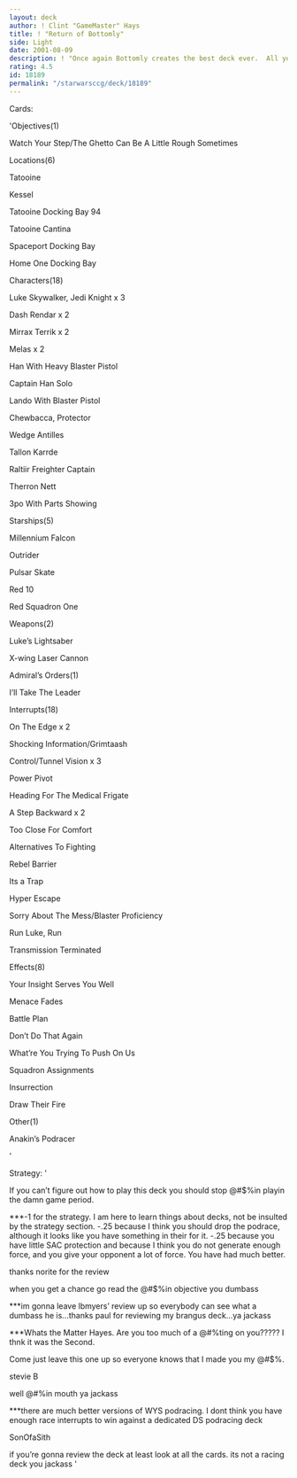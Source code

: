 ```yaml
---
layout: deck
author: ! Clint "GameMaster" Hays
title: ! "Return of Bottomly"
side: Light
date: 2001-08-09
description: ! "Once again Bottomly creates the best deck ever.  All you @#$%es who think you know what WYS should look like need to think again.  This is the best deck you’ve ever seen."
rating: 4.5
id: 18189
permalink: "/starwarsccg/deck/18189"
---
```

Cards: 

'Objectives(1) 

Watch Your Step/The Ghetto Can Be A Little Rough Sometimes 


Locations(6) 

Tatooine 

Kessel 

Tatooine Docking Bay 94 

Tatooine Cantina 

Spaceport Docking Bay 

Home One Docking Bay 


Characters(18) 

Luke Skywalker, Jedi Knight x 3 

Dash Rendar x 2 

Mirrax Terrik x 2 

Melas x 2 

Han With Heavy Blaster Pistol 

Captain Han Solo 

Lando With Blaster Pistol 

Chewbacca, Protector 

Wedge Antilles 

Tallon Karrde 

Raltiir Freighter Captain 

Therron Nett 

3po With Parts Showing 


Starships(5) 

Millennium Falcon 

Outrider 

Pulsar Skate 

Red 10 

Red Squadron One 


Weapons(2) 

Luke&#8217;s Lightsaber 

X-wing Laser Cannon 


Admiral&#8217;s Orders(1) 

I&#8217;ll Take The Leader 


Interrupts(18) 

On The Edge x 2 

Shocking Information/Grimtaash 

Control/Tunnel Vision x 3 

Power Pivot 

Heading For The Medical Frigate 

A Step Backward x 2 

Too Close For Comfort 

Alternatives To Fighting 

Rebel Barrier 

Its a Trap 

Hyper Escape 

Sorry About The Mess/Blaster Proficiency 

Run Luke, Run 

Transmission Terminated 


Effects(8) 

Your Insight Serves You Well 

Menace Fades 

Battle Plan 

Don&#8217;t Do That Again 

What&#8217;re You Trying To Push On Us 

Squadron Assignments 

Insurrection 

Draw Their Fire 


Other(1) 

Anakin&#8217;s Podracer 

'

Strategy: '

If you can’t figure out how to play this deck you should stop @#$%in playin the damn game period.


***-1 for the strategy. I am here to learn things about decks, not be insulted by the strategy section. -.25 because I think you should drop the podrace, although it looks like you have something in their for it. -.25 because you have little SAC protection and because I think you do not generate enough force, and you give your opponent a lot of force. You have had much better. 


thanks norite for the review


when you get a chance go read the @#$%in objective you dumbass  


***im gonna leave lbmyers’ review up so everybody can see what a dumbass he is...thanks paul for reviewing my brangus deck...ya jackass



***Whats the Matter Hayes. Are you too much of a @#$% to leave my reviewas up??? Or is it that your embarrased becuase i am @#$%ting on you????? I thnk it was the Second. 

Come just leave this one up so everyone knows that I made you my @#$%.  

  stevie B 



well @#$% me...i mean how can i even hope to contest a player who has won 3 opens in a row and a regional qualifier to boot...not to mention a dpc a grand slam and countless other large events...oh wait...you havent won any of those things...so shut your @#$%in mouth ya jackass



***there are much better versions of WYS podracing. I dont think you have enough race interrupts to win against a dedicated DS podracing deck  

  SonOfaSith 



if you’re gonna review the deck at least look at all the cards.  its not a racing deck you jackass '
